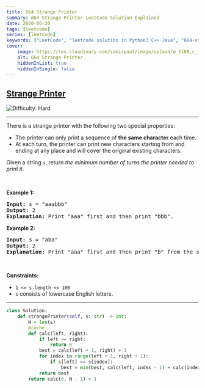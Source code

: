 ```yaml
---
title: 664 Strange Printer
summary: 664 Strange Printer LeetCode Solution Explained
date: 2020-06-20
tags: [leetcode]
series: [leetcode]
keywords: ["LeetCode", "leetcode solution in Python3 C++ Java", "664-strange-printer LeetCode Solution Explained"]
cover:
    image: https://res.cloudinary.com/samirpaul/image/upload/w_1100,c_fit,co_rgb:FFFFFF,l_text:Arial_75_bold:664 Strange Printer - Solution Explained/problem-solving.webp
    alt: 664 Strange Printer
    hiddenInList: true
    hiddenInSingle: false
---
```



<h2><a href="https://leetcode.com/problems/strange-printer">Strange Printer</a></h2> <img src='https://img.shields.io/badge/Difficulty-Hard-red' alt='Difficulty: Hard' /><hr><p>There is a strange printer with the following two special properties:</p>

<ul>
	<li>The printer can only print a sequence of <strong>the same character</strong> each time.</li>
	<li>At each turn, the printer can print new characters starting from and ending at any place and will cover the original existing characters.</li>
</ul>

<p>Given a string <code>s</code>, return <em>the minimum number of turns the printer needed to print it</em>.</p>

<p>&nbsp;</p>
<p><strong class="example">Example 1:</strong></p>

<pre>
<strong>Input:</strong> s = &quot;aaabbb&quot;
<strong>Output:</strong> 2
<strong>Explanation:</strong> Print &quot;aaa&quot; first and then print &quot;bbb&quot;.
</pre>

<p><strong class="example">Example 2:</strong></p>

<pre>
<strong>Input:</strong> s = &quot;aba&quot;
<strong>Output:</strong> 2
<strong>Explanation:</strong> Print &quot;aaa&quot; first and then print &quot;b&quot; from the second place of the string, which will cover the existing character &#39;a&#39;.
</pre>

<p>&nbsp;</p>
<p><strong>Constraints:</strong></p>

<ul>
	<li><code>1 &lt;= s.length &lt;= 100</code></li>
	<li><code>s</code> consists of lowercase English letters.</li>
</ul>


---




```python
class Solution:
    def strangePrinter(self, s: str) -> int:
        N = len(s)
        @cache
        def calc(left, right): 
            if left >= right: 
                return 0
            best = calc(left + 1, right) + 1
            for index in range(left + 1, right + 1): 
                if s[left] == s[index]: 
                    best = min(best, calc(left, index - 1) + calc(index, right))
            return best
        return calc(0, N - 1) + 1
```
